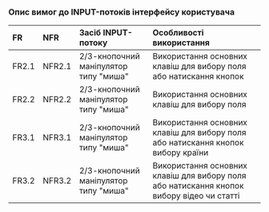 ### Опис вимог до INPUT-потоків інтерфейсу користувача
|FR | NFR | Засіб INPUT-потоку | Особливості використання |
|:-------|:------------|:-------------|:-------------|
|FR2.1  | NFR2.1 | 2/3-кнопочний маніпулятор типу "миша" |Використання основних клавіш для вибору поля або натискання кнопок |
|FR2.2|NFR2.2|2/3-кнопочний маніпулятор типу "миша"|Використання основних клавіш для вибору поля|
|FR3.1|NFR3.1 |2/3-кнопочний маніпулятор типу "миша"| Використання основних клавіш для вибору поля або натискання кнопок вибору країни| 
|FR3.2|NFR3.2| 2/3-кнопочний маніпулятор типу "миша"|Використання основних клавіш для вибору поля або натискання кнопок вибору відео чи статті|
